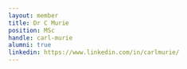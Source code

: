```yaml
---
layout: member
title: Dr C Murie
position: MSc 
handle: carl-murie
alumni: true
linkedin: https://www.linkedin.com/in/carlmurie/
---
```


